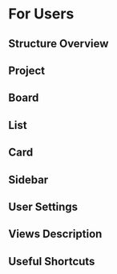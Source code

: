 For Users
=========

Structure Overview
---------------------

Project
----------

Board
--------

List
-------

Card
-------

Sidebar
----------

User Settings
----------------

Views Description
--------------------

Useful Shortcuts
-------------------
